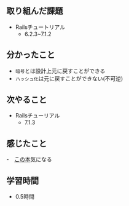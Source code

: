 ## 取り組んだ課題
- Railsチュートリアル
  - 6.2.3~7.1.2

## 分かったこと
- `暗号`とは設計上元に戻すことができる
- `ハッシュ化`は元に戻すことができない(不可逆)

## 次やること
- Railsチューリアル
  - 7.1.3

## 感じたこと
-　[この本](https://leanpub.com/everydayrailsrspec-jp)気になる
## 学習時間
- 0.5時間
